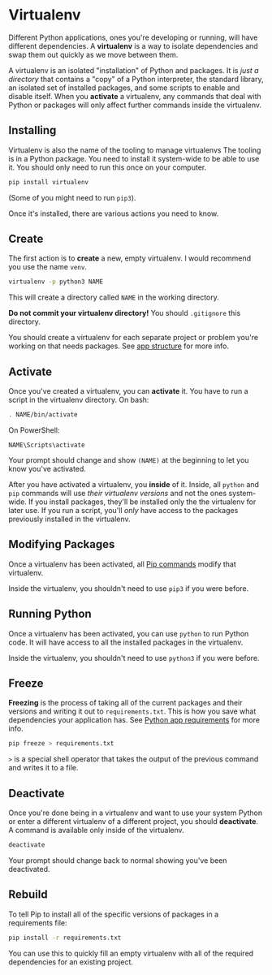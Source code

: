 # Virtualenv
Different Python applications, ones you're developing or running, will have different dependencies.
A **virtualenv** is a way to isolate dependencies and swap them out quickly as we move between them.

A virtualenv is an isolated "installation" of Python and packages.
It is _just a directory_ that contains a "copy" of a Python interpreter, the standard library, an isolated set of installed packages, and some scripts to enable and disable itself.
When you **activate** a virtualenv, any commands that deal with Python or packages will only affect further commands inside the virtualenv.

## Installing
Virtualenv is also the name of the tooling to manage virtualenvs
The tooling is in a Python package.
You need to install it system-wide to be able to use it.
You should only need to run this once on your computer.
```bash
pip install virtualenv
```
(Some of you might need to run `pip3`).

Once it's installed, there are various actions you need to know.

## Create
The first action is to **create** a new, empty virtualenv.
I would recommend you use the name `venv`.
```bash
virtualenv -p python3 NAME
```
This will create a directory called `NAME` in the working directory.

**Do not commit your virtualenv directory!**
You should `.gitignore` this directory.

You should create a virtualenv for each separate project or problem you're working on that needs packages.
See [app structure](py-app-structure.md) for more info.

## Activate
Once you've created a virtualenv, you can **activate** it.
You have to run a script in the virtualenv directory.
On bash:
```bash
. NAME/bin/activate
```

On PowerShell:
```
NAME\Scripts\activate
```

Your prompt should change and show `(NAME)` at the beginning to let you know you've activated.

After you have activated a virtualenv, you **inside** of it.
Inside, all `python` and `pip` commands will use _their virtualenv versions_ and not the ones system-wide.
If you install packages, they'll be installed only the the virtualenv for later use.
If you run a script, you'll _only_ have access to the packages previously installed in the virtualenv.

## Modifying Packages
Once a virtualenv has been activated, all [Pip commands](pip.md) modify that virtualenv.

Inside the virtualenv, you shouldn't need to use `pip3` if you were before.

## Running Python
Once a virtualenv has been activated, you can use `python` to run Python code.
It will have access to all the installed packages in the virtualenv.

Inside the virtualenv, you shouldn't need to use `python3` if you were before.

## Freeze
**Freezing** is the process of taking all of the current packages and their versions and writing it out to `requirements.txt`.
This is how you save what dependencies your application has.
See [Python app requirements](py-app-requirements.md) for more info.
```bash
pip freeze > requirements.txt
```
`>` is a special shell operator that takes the output of the previous command and writes it to a file.

## Deactivate
Once you're done being in a virtualenv and want to use your system Python or enter a different virtualenv of a different project, you should **deactivate**.
A command is available only inside of the virtualenv.
```bash
deactivate
```

Your prompt should change back to normal showing you've been deactivated.

## Rebuild
To tell Pip to install all of the specific versions of packages in a requirements file:
```bash
pip install -r requirements.txt
```

You can use this to quickly fill an empty virtualenv with all of the required dependencies for an existing project.
